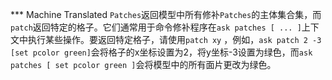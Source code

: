 ﻿*** Machine Translated
`Patches`返回模型中所有修补`Patches`的主体集合集，而`patch`返回特定的格子。它们通常用于命令修补程序在`ask patches [ ... ]`上下文中执行某些操作。要返回特定格子，请使用`patch xy` ，例如，`ask patch 2 -3 [set pcolor green]`会将格子的x坐标设置为2，将y坐标-3设置为绿色，而`ask patches [ set pcolor green ]`会将模型中的所有面片更改为绿色。